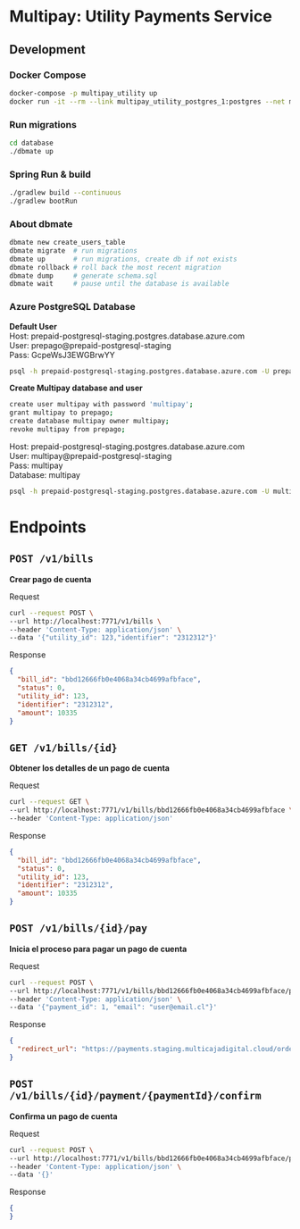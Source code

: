 # Multipay: Utility Payments Service

## Development

### Docker Compose
```bash
docker-compose -p multipay_utility up
docker run -it --rm --link multipay_utility_postgres_1:postgres --net multipay_utility_default postgres:11-alpine psql -h postgres -U multipay
```

### Run migrations
```bash
cd database
./dbmate up
```

### Spring Run & build
```bash
./gradlew build --continuous
./gradlew bootRun
```

### About **dbmate**
```bash
dbmate new create_users_table
dbmate migrate  # run migrations
dbmate up       # run migrations, create db if not exists
dbmate rollback # roll back the most recent migration
dbmate dump     # generate schema.sql
dbmate wait     # pause until the database is available
```

### Azure PostgreSQL Database
**Default User**  
Host: prepaid-postgresql-staging.postgres.database.azure.com  
User: prepago@prepaid-postgresql-staging  
Pass: GcpeWsJ3EWGBrwYY  
```bash
psql -h prepaid-postgresql-staging.postgres.database.azure.com -U prepago@prepaid-postgresql-staging -d postgres
```
**Create Multipay database and user**  
```bash
create user multipay with password 'multipay';
grant multipay to prepago;
create database multipay owner multipay;
revoke multipay from prepago;
```
Host: prepaid-postgresql-staging.postgres.database.azure.com  
User: multipay@prepaid-postgresql-staging  
Pass: multipay  
Database: multipay
```bash
psql -h prepaid-postgresql-staging.postgres.database.azure.com -U multipay@prepaid-postgresql-staging -d multipay
```

# Endpoints

## `POST /v1/bills`
**Crear pago de cuenta**

Request
```bash
curl --request POST \
--url http://localhost:7771/v1/bills \
--header 'Content-Type: application/json' \
--data '{"utility_id": 123,"identifier": "2312312"}'
```
Response
```json
{
  "bill_id": "bbd12666fb0e4068a34cb4699afbface",
  "status": 0,
  "utility_id": 123,
  "identifier": "2312312",
  "amount": 10335
}
```

## `GET /v1/bills/{id}`
**Obtener los detalles de un pago de cuenta**

Request
```bash
curl --request GET \
--url http://localhost:7771/v1/bills/bbd12666fb0e4068a34cb4699afbface \
--header 'Content-Type: application/json'
```
Response
```json
{
  "bill_id": "bbd12666fb0e4068a34cb4699afbface",
  "status": 0,
  "utility_id": 123,
  "identifier": "2312312",
  "amount": 10335
}
```

## `POST /v1/bills/{id}/pay`
**Inicia el proceso para pagar un pago de cuenta**

Request
```bash
curl --request POST \
--url http://localhost:7771/v1/bills/bbd12666fb0e4068a34cb4699afbface/pay \
--header 'Content-Type: application/json' \
--data '{"payment_id": 1, "email": "user@email.cl"}'
```
Response
```json
{
  "redirect_url": "https://payments.staging.multicajadigital.cloud/order/5",
}
```

## `POST /v1/bills/{id}/payment/{paymentId}/confirm`
**Confirma un pago de cuenta**

Request
```bash
curl --request POST \
--url http://localhost:7771/v1/bills/bbd12666fb0e4068a34cb4699afbface/payment/229e36dcf7864baa8e5094b11d1b5955/confirm \
--header 'Content-Type: application/json' \
--data '{}'
```
Response
```json
{
}
```
